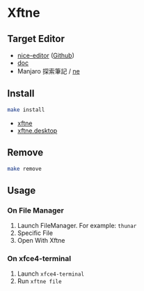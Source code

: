 
# Xftne


## Target Editor

* [nice-editor](http://ne.di.unimi.it) ([Github](https://github.com/vigna/ne))
* [doc](https://ne.di.unimi.it/docs/index.html)
* Manjaro 探索筆記 / [ne](https://samwhelp.github.io/note-about-manjaro/read/adjustment/tool/ne.html)


## Install

``` sh
make install
```

* [xftne](xftne)
* [xftne.desktop](xftne.desktop)

## Remove

``` sh
make remove
```

## Usage

### On File Manager

1. Launch FileManager. For example: `thunar`
2. Specific File
3. Open With Xftne

### On xfce4-terminal

1. Launch `xfce4-terminal`
2. Run `xftne file`
